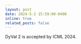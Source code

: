 ```yaml
---
layout: post
date: 2024-5-2 15:59:00-0400
inline: true
related_posts: false
---
```


DyVal 2 is accepted by ICML 2024.

